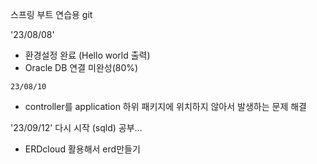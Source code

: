 스프링 부트 연습용 git 

'23/08/08'
- 환경설정 완료 (Hello world 출력)
- Oracle DB 연결 미완성(80%)

`23/08/10`

- controller를 application 하위 패키지에 위치하지 않아서 발생하는 문제 해결

'23/09/12' 다시 시작 (sqld) 공부...

- ERDcloud 활용해서 erd만들기


